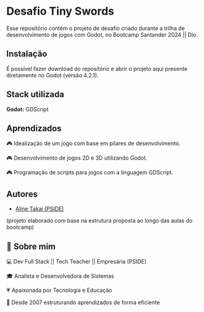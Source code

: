 
# Desafio Tiny Swords

Esse repositório contém o projeto de desafio criado durante a trilha de desenvolvimento de jogos com Godot, no Bootcamp Santander 2024 || Dio.








## Instalação

É possível fazer download do repositório e abrir o projeto aqui presente diretamente no Godot (versão 4.2.1).
    
## Stack utilizada

**Godot:** GDScript


## Aprendizados

🎮 Idealização de um jogo com base em pilares de desenvolvimento.

🎮 Desenvolvimento de jogos 2D e 3D utilizando Godot.

🎮 Programação de scripts para jogos com a linguagem GDScript.


## Autores

- [Aline Takai (PSIDE)](https://github.com/alinetakai)

(projeto elaborado com base na estrutura proposta ao longo das aulas do bootcamp)


## 🚀 Sobre mim

💻 Dev Full Stack || Tech Teacher || Empresária (PSIDE)

🎓 Analista e Desenvolvedora de Sistemas

💗 Apaixonada por Tecnologia e Educação

🚀 Desde 2007 estruturando aprendizados de forma eficiente
